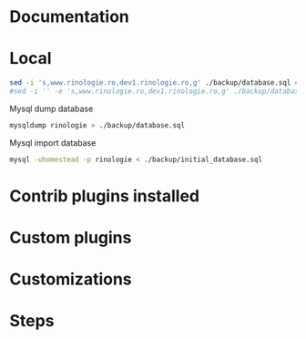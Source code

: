 # Documentation

# Local
```bash
sed -i 's,www.rinologie.ro,dev1.rinologie.ro,g' ./backup/database.sql # LINUX
#sed -i '' -e 's,www.rinologie.ro,dev1.rinologie.ro,g' ./backup/database.sql # MACOS
```

Mysql dump database
```bash
mysqldump rinologie > ./backup/database.sql
```

Mysql import database
```bash
mysql -uhomestead -p rinologie < ./backup/initial_database.sql
```

# Contrib plugins installed

# Custom plugins

# Customizations

# Steps

